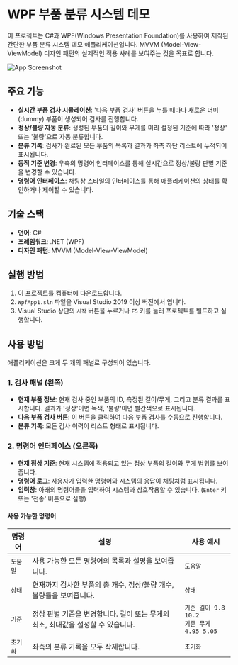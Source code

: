 # WPF 부품 분류 시스템 데모

이 프로젝트는 C#과 WPF(Windows Presentation Foundation)를 사용하여 제작된 간단한 부품 분류 시스템 데모 애플리케이션입니다. MVVM (Model-View-ViewModel) 디자인 패턴의 실제적인 적용 사례를 보여주는 것을 목표로 합니다.

![App Screenshot](https://i.imgur.com/5w3T2Ue.png)

## 주요 기능

- **실시간 부품 검사 시뮬레이션**: '다음 부품 검사' 버튼을 누를 때마다 새로운 더미(dummy) 부품이 생성되어 검사를 진행합니다.
- **정상/불량 자동 분류**: 생성된 부품의 길이와 무게를 미리 설정된 기준에 따라 '정상' 또는 '불량'으로 자동 분류합니다.
- **분류 기록**: 검사가 완료된 모든 부품의 목록과 결과가 좌측 하단 리스트에 누적되어 표시됩니다.
- **동적 기준 변경**: 우측의 명령어 인터페이스를 통해 실시간으로 정상/불량 판별 기준을 변경할 수 있습니다.
- **명령어 인터페이스**: 채팅창 스타일의 인터페이스를 통해 애플리케이션의 상태를 확인하거나 제어할 수 있습니다.

## 기술 스택

- **언어**: C#
- **프레임워크**: .NET (WPF)
- **디자인 패턴**: MVVM (Model-View-ViewModel)

## 실행 방법

1.  이 프로젝트를 컴퓨터에 다운로드합니다.
2.  `WpfApp1.sln` 파일을 Visual Studio 2019 이상 버전에서 엽니다.
3.  Visual Studio 상단의 `시작` 버튼을 누르거나 `F5` 키를 눌러 프로젝트를 빌드하고 실행합니다.

## 사용 방법

애플리케이션은 크게 두 개의 패널로 구성되어 있습니다.

### 1. 검사 패널 (왼쪽)

- **현재 부품 정보**: 현재 검사 중인 부품의 ID, 측정된 길이/무게, 그리고 분류 결과를 표시합니다. 결과가 '정상'이면 녹색, '불량'이면 빨간색으로 표시됩니다.
- **다음 부품 검사 버튼**: 이 버튼을 클릭하여 다음 부품 검사를 수동으로 진행합니다.
- **분류 기록**: 모든 검사 이력이 리스트 형태로 표시됩니다.

### 2. 명령어 인터페이스 (오른쪽)

- **현재 정상 기준**: 현재 시스템에 적용되고 있는 정상 부품의 길이와 무게 범위를 보여줍니다.
- **명령어 로그**: 사용자가 입력한 명령어와 시스템의 응답이 채팅처럼 표시됩니다.
- **입력창**: 아래의 명령어들을 입력하여 시스템과 상호작용할 수 있습니다. (`Enter` 키 또는 '전송' 버튼으로 실행)

#### 사용 가능한 명령어

| 명령어 | 설명 | 사용 예시 |
| --- | --- | --- |
| `도움말` | 사용 가능한 모든 명령어의 목록과 설명을 보여줍니다. | `도움말` |
| `상태` | 현재까지 검사한 부품의 총 개수, 정상/불량 개수, 불량률을 보여줍니다. | `상태` |
| `기준` | 정상 판별 기준을 변경합니다. 길이 또는 무게의 최소, 최대값을 설정할 수 있습니다. | `기준 길이 9.8 10.2` <br> `기준 무게 4.95 5.05` |
| `초기화` | 좌측의 분류 기록을 모두 삭제합니다. | `초기화` |
